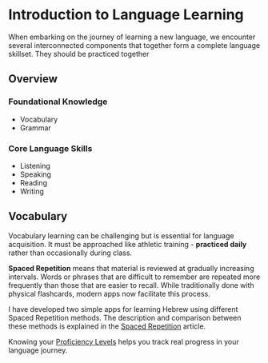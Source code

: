 # Introduction to Language Learning
When embarking on the journey of learning a new language, we encounter several interconnected components that together form a complete language skillset. They should be practiced together

## Overview
### Foundational Knowledge
- Vocabulary
- Grammar

### Core Language Skills
- Listening
- Speaking
- Reading
- Writing 

## Vocabulary
Vocabulary learning can be challenging but is essential for language acquisition. It must be approached like athletic training - **practiced daily** rather than occasionally during class.

**Spaced Repetition** means that material is reviewed at gradually increasing intervals. Words or phrases that are difficult to remember are repeated more frequently than those that are easier to recall. While traditionally done with physical flashcards, modern apps now facilitate this process.

I have developed two simple apps for learning Hebrew using different Spaced Repetition methods. The description and comparison between these methods is explained in the [Spaced Repetition](/spaced-repetition.md) article.

Knowing your [Proficiency Levels](/hebrew-proficiency-levels.md) helps you track real progress in your language journey.
